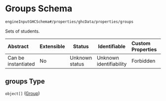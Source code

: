 # Groups Schema

```txt
engineInputGHCSchema#/properties/ghcData/properties/groups
```

Sets of students.


| Abstract            | Extensible | Status         | Identifiable            | Custom Properties | Additional Properties | Access Restrictions | Defined In                                                         |
| :------------------ | ---------- | -------------- | ----------------------- | :---------------- | --------------------- | ------------------- | ------------------------------------------------------------------ |
| Can be instantiated | No         | Unknown status | Unknown identifiability | Forbidden         | Allowed               | none                | [ghc.schema.json\*](../out/ghc.schema.json "open original schema") |

## groups Type

`object[]` ([Group](ghc-properties-ghcdata-properties-groups-group.md))
